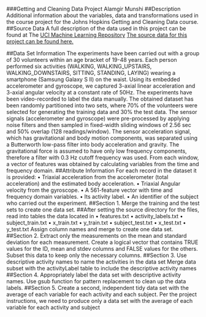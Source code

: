 ###Getting and Cleaning Data Project
Alamgir Munshi
##Description
Additional information about the variables, data and transformations used in the course project for the Johns Hopkins Getting and Cleaning Data course.
##Source Data
A full description of the data used in this project can be found at The 
[UCI Machine Learning Repository](http://archive.ics.uci.edu/ml/datasets/Human+Activity+Recognition+Using+Smartphones) 
[The source data for this project can be found here.](https://d396qusza40orc.cloudfront.net/getdata%2Fprojectfiles%2FUCI%20HAR%20Dataset.zip)

##Data Set Information
The experiments have been carried out with a group of 30 volunteers within an age bracket of 19-48 years. Each person performed six activities (WALKING, WALKING_UPSTAIRS, WALKING_DOWNSTAIRS, SITTING, STANDING, LAYING) wearing a smartphone (Samsung Galaxy S II) on the waist. Using its embedded accelerometer and gyroscope, we captured 3-axial linear acceleration and 3-axial angular velocity at a constant rate of 50Hz. The experiments have been video-recorded to label the data manually. The obtained dataset has been randomly partitioned into two sets, where 70% of the volunteers were selected for generating the training data and 30% the test data.
The sensor signals (accelerometer and gyroscope) were pre-processed by applying noise filters and then sampled in fixed-width sliding windows of 2.56 sec and 50% overlap (128 readings/window). The sensor acceleration signal, which has gravitational and body motion components, was separated using a Butterworth low-pass filter into body acceleration and gravity. The gravitational force is assumed to have only low frequency components, therefore a filter with 0.3 Hz cutoff frequency was used. From each window, a vector of features was obtained by calculating variables from the time and frequency domain.
##Attribute Information
For each record in the dataset it is provided:
•	Triaxial acceleration from the accelerometer (total acceleration) and the estimated body acceleration.
•	Triaxial Angular velocity from the gyroscope.
•	A 561-feature vector with time and frequency domain variables.
•	Its activity label.
•	An identifier of the subject who carried out the experiment.
##Section 1. Merge the training and the test sets to create one data set.
##After setting the source directory for the files, read into tables the data located in
•	features.txt
•	activity_labels.txt
•	subject_train.txt
•	x_train.txt
•	y_train.txt
•	subject_test.txt
•	x_test.txt
•	y_test.txt
Assign column names and merge to create one data set.
##Section 2. Extract only the measurements on the mean and standard deviation for each measurement.
Create a logical vector that contains TRUE values for the ID, mean and stdev columns and FALSE values for the others. Subset this data to keep only the necessary columns.
##Section 3. Use descriptive activity names to name the activities in the data set
Merge data subset with the activityLabel table to include the descriptive activity names
##Section 4. Appropriately label the data set with descriptive activity names.
Use gsub function for pattern replacement to clean up the data labels.
##Section 5. Create a second, independent tidy data set with the average of each variable for each activity and each subject.
Per the project instructions, we need to produce only a data set with the average of each variable for each activity and subject

